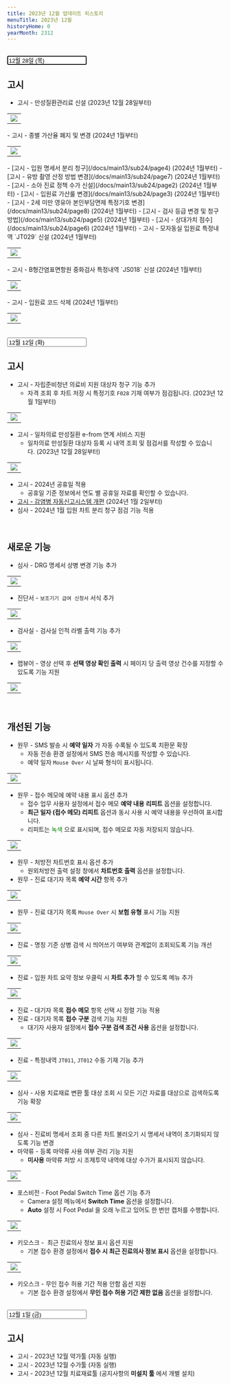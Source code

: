 ```yaml
---
title: 2023년 12월 업데이트 히스토리
menuTitle: 2023년 12월
historyHome: 0
yearMonth: 2312
---
```


<br>

<input type="text" name="t" id="title-input" value="12월 28일 (목)" autofocus readonly>

<br>

## 고시

- 고시 - 만성질환관리료 신설 (2023년 12월 28일부터)
<table class="imgBox">
    <td class="imgBox">
        <a href="/images{{page.url}}/23.png" target="_blank">
            <img class="minCenter" src="/images{{page.url}}/23.png">
        </a>
    </td>
</table>  
- 고시 - 종별 가산율 폐지 및 변경 (2024년 1월부터)
<table class="imgBox">
    <td class="imgBox">
        <a href="/images{{page.url}}/19.png" target="_blank">
            <img class="minCenter" src="/images{{page.url}}/19.png">
        </a>
    </td>
</table>  
- [고시 - 입원 명세서 분리 청구](/docs/main13/sub24/page4) (2024년 1월부터)
- [고시 - 유방 촬영 산정 방법 변경](/docs/main13/sub24/page7) (2024년 1월부터)
- [고시 - 소아 진료 정책 수가 신설](/docs/main13/sub24/page2) (2024년 1월부터)
- [고시 - 입원료 가산룰 변경](/docs/main13/sub24/page3) (2024년 1월부터)
- [고시 - 2세 미만 영유아 본인부담면제 특정기호 변경](/docs/main13/sub24/page8) (2024년 1월부터)
- [고시 - 검사 등급 변경 및 청구 방법](/docs/main13/sub24/page5) (2024년 1월부터)
- [고시 - 상대가치 점수](/docs/main13/sub24/page6) (2024년 1월부터)
- 고시 - 모자동실 입원료 특정내역 `JT029` 신설 (2024년 1월부터)
<table class="imgBox">
    <td class="imgBox">
        <a href="/images{{page.url}}/20.png" target="_blank">
            <img class="minCenter" src="/images{{page.url}}/20.png">
        </a>
    </td>
</table>  
- 고시 - B형간염표면항원 중화검사 특정내역 `JS018` 신설 (2024년 1월부터)
<table class="imgBox">
    <td class="imgBox">
        <a href="/images{{page.url}}/21.png" target="_blank">
            <img class="minCenter" src="/images{{page.url}}/21.png">
        </a>
    </td>
</table>  
- 고시 - 입원료 코드 삭제 (2024년 1월부터)
<table class="imgBox">
    <td class="imgBox">
        <a href="/images{{page.url}}/22.png" target="_blank">
            <img class="minCenter" src="/images{{page.url}}/22.png">
        </a>
    </td>
</table>  

<br>

<input type="text" name="t" id="title-input" value="12월 12일 (화)" autofocus readonly>

<br>

## 고시

- 고시 - 자립준비청년 의료비 지원 대상자 청구 기능 추가
    - 자격 조회 후 차트 저장 시 특정기호 `F028` 기재 여부가 점검됩니다. (2023년 12월 1일부터)
<table class="imgBox">
    <td class="imgBox">
        <a href="/images{{page.url}}/1.png" target="_blank">
            <img class="minCenter" src="/images{{page.url}}/1.png">
        </a>
    </td>
</table>  

- 고시 - 일차의료 만성질환 e-from 연계 서비스 지원
    - 일차의료 만성질환 대상자 등록 시 내역 조회 및 점검서를 작성할 수 있습니다. (2023년 12월 28일부터)
<table class="imgBox">
    <td class="imgBox">
        <a href="/images{{page.url}}/2.png" target="_blank">
            <img class="minCenter" src="/images{{page.url}}/2.png">
        </a>
    </td>
</table>

- 고시 - 2024년 공휴일 적용
    - 공휴일 기준 정보에서 연도 별 공휴일 자료를 확인할 수 있습니다.
- [고시 - 감염병 자동신고시스템 개편](/docs/main13/sub24/page1) (2024년 1월 2일부터)
- 심사 - 2024년 1월 입원 차트 분리 청구 점검 기능 적용

<br>

## 새로운 기능

- 심사 - DRG 명세서 상병 변경 기능 추가
<table class="imgBox">
    <td class="imgBox">
        <a href="/images{{page.url}}/3.png" target="_blank">
            <img class="minCenter" src="/images{{page.url}}/3.png">
        </a>
    </td>
</table>

- 진단서 - `보조기기 급여 신청서` 서식 추가
<table class="imgBox">
    <td class="imgBox">
        <a href="/images{{page.url}}/4.png" target="_blank">
            <img class="minCenter" src="/images{{page.url}}/4.png">
        </a>
    </td>
</table>

- 검사실 - 검사실 인적 라벨 출력 기능 추가
<table class="imgBox">
    <td class="imgBox">
        <a href="/images{{page.url}}/5.png" target="_blank">
            <img class="minCenter" src="/images{{page.url}}/5.png">
        </a>
    </td>
</table>

- 랩뷰어 - 영상 선택 후 **선택 영상 확인 출력** 시 페이지 당 출력 영상 건수를 지정할 수 있도록 기능 지원
<table class="imgBox">
    <td class="imgBox">
        <a href="/images{{page.url}}/6.png" target="_blank">
            <img class="minCenter" src="/images{{page.url}}/6.png">
        </a>
    </td>
</table>

<br>

## 개선된 기능

- 원무 - SMS 발송 시 **예약 일자** 가 자동 수록될 수 있도록 치환문 확장
    - 자동 전송 환경 설정에서 SMS 전송 메시지를 작성할 수 있습니다.
    - 예약 일자 `Mouse Over` 시 날짜 형식이 표시됩니다.
<table class="imgBox">
    <td class="imgBox">
        <a href="/images{{page.url}}/7.png" target="_blank">
            <img class="minCenterSmall" src="/images{{page.url}}/7.png">
        </a>
    </td>
</table>

- 원무 - 접수 메모에 예약 내용 표시 옵션 추가
    - 접수 업무 사용자 설정에서 접수 메모 **예약 내용** **리피트** 옵션을 설정합니다.
    - **최근 일자 (접수 메모) 리피트** 옵션과 동시 사용 시 예약 내용을 우선하여 표시합니다.
    - 리피트는 <span style="color:green">녹색</span> 으로 표시되며, 접수 메모로 자동 저장되지 않습니다.
<table class="imgBox">
    <td class="imgBox">
        <a href="/images{{page.url}}/16.png" target="_blank">
            <img class="minCenter" src="/images{{page.url}}/16.png">
        </a>
    </td>
</table>

- 원무 - 처방전 차트번호 표시 옵션 추가
    - 원외처방전 출력 설정 창에서 **차트번호 출력** 옵션을 설정합니다.
- 원무 - 진료 대기자 목록 **예약 시간** 항목 추가
<table class="imgBox">
    <td class="imgBox">
        <a href="/images{{page.url}}/15.png" target="_blank">
            <img class="minCenter" src="/images{{page.url}}/15.png">
        </a>
    </td>
</table>

- 원무 - 진료 대기자 목록 `Mouse Over` 시 **보험 유형** 표시 기능 지원
<table class="imgBox">
    <td class="imgBox">
        <a href="/images{{page.url}}/8.png" target="_blank">
            <img class="minCenter" src="/images{{page.url}}/8.png">
        </a>
    </td>
</table> 

- 진료 - 명칭 기준 상병 검색 시 띄어쓰기 여부와 관계없이 조회되도록 기능 개선
<table class="imgBox">
    <td class="imgBox">
        <a href="/images{{page.url}}/17.png" target="_blank">
            <img class="minCenterSmallMid" src="/images{{page.url}}/17.png">
        </a>
    </td>
</table>

- 진료 - 입원 차트 요약 정보 우클릭 시 **차트 추가** 할 수 있도록 메뉴 추가
<table class="imgBox">
    <td class="imgBox">
        <a href="/images{{page.url}}/9.png" target="_blank">
            <img class="minCenter" src="/images{{page.url}}/9.png">
        </a>
    </td>
</table>

- 진료 - 대기자 목록 **접수 메모** 항목 선택 시 정렬 기능 적용
- 진료 - 대기자 목록 **접수 구분** 검색 기능 지원
    - 대기자 사용자 설정에서 **접수 구분 검색 조건 사용** 옵션을 설정합니다.
<table class="imgBox">
    <td class="imgBox">
        <a href="/images{{page.url}}/14.png" target="_blank">
            <img class="minCenterSmall" src="/images{{page.url}}/14.png">
        </a>
    </td>
</table>

- 진료 - 특정내역 `JT011`, `JT012` 수동 기재 기능 추가
<table class="imgBox">
    <td class="imgBox">
        <a href="/images{{page.url}}/18.png" target="_blank">
            <img class="minCenterSmallMid" src="/images{{page.url}}/18.png">
        </a>
    </td>
</table>

- 심사 - 사용 치료재료 변환 툴 대상 조회 시 모든 기간 자료를 대상으로 검색하도록 기능 확장
<table class="imgBox">
    <td class="imgBox">
        <a href="/images{{page.url}}/10.png" target="_blank">
            <img class="minCenter" src="/images{{page.url}}/10.png">
        </a>
    </td>
</table>

- 심사 - 진료비 명세서 조회 중 다른 차트 불러오기 시 명세서 내역이 초기화되지 않도록 기능 변경
- 마약류 - 등록 마약류 사용 여부 관리 기능 지원
    - **미사용** 마약류 처방 시 조제투약 내역에 대상 수가가 표시되지 않습니다.
<table class="imgBox">
    <td class="imgBox">
        <a href="/images{{page.url}}/11.png" target="_blank">
            <img class="minCenter" src="/images{{page.url}}/11.png">
        </a>
    </td>
</table>

- 포스비전 - Foot Pedal Switch Time 옵션 기능 추가
    - Camera 설정 메뉴에서 **Switch Time** 옵션을 설정합니다.
    - **Auto** 설정 시 Foot Pedal 을 오래 누르고 있어도 한 번만 캡처를 수행합니다.
<table class="imgBox">
    <td class="imgBox">
        <a href="/images{{page.url}}/12.png" target="_blank">
            <img class="minCenterSmall" src="/images{{page.url}}/12.png">
        </a>
    </td>
</table>

- 키오스크 -  최근 진료의사 정보 표시 옵션 지원
    - 기본 접수 환경 설정에서 **접수 시 최근 진료의사 정보 표시** 옵션을 설정합니다.
<table class="imgBox">
    <td class="imgBox">
        <a href="/images{{page.url}}/13.png" target="_blank">
            <img class="minCenterSmallMid" src="/images{{page.url}}/13.png">
        </a>
    </td>
</table>

- 키오스크 - 무인 접수 허용 기간 적용 안함 옵션 지원
    - 기본 접수 환경 설정에서 **무인 접수 허용 기간 제한 없음** 옵션을 설정합니다.

<br>

<input type="text" name="t" id="title-input" value="12월 1일 (금)" autofocus readonly>

<br>

## 고시

- 고시 - 2023년 12월 약가툴 (자동 실행)
- 고시 - 2023년 12월 수가툴 (자동 실행)
- 고시 - 2023년 12월 치료재료툴 (공지사항의 **미설치 툴** 에서 개별 설치)